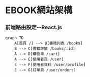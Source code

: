 # EBOOK網站架構
### 前端路由設定--React.js
```mermaid
graph TD
    A[首頁 /] --> B[書籍列表 /books]
    B --> C[書籍詳情 /books/:id]
    A --> D[購物車 /cart]
    A --> E[使用者頁 /user]
    E --> F[使用者資料 /user/profile]
    E --> G[訂單頁 /user/orders]
```


